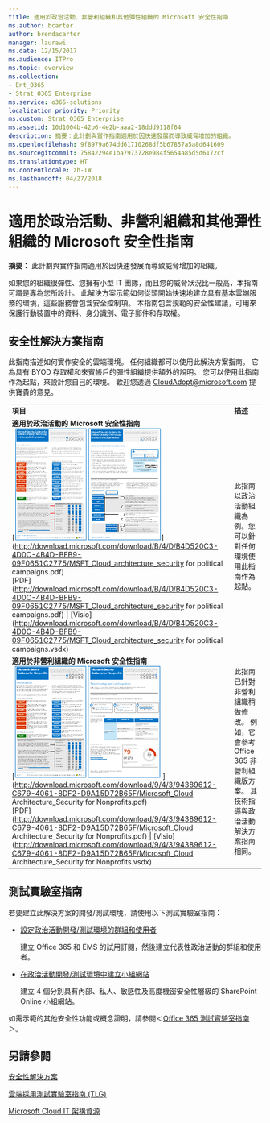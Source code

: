```yaml
---
title: 適用於政治活動、非營利組織和其他彈性組織的 Microsoft 安全性指南
ms.author: bcarter
author: brendacarter
manager: laurawi
ms.date: 12/15/2017
ms.audience: ITPro
ms.topic: overview
ms.collection:
- Ent_O365
- Strat_O365_Enterprise
ms.service: o365-solutions
localization_priority: Priority
ms.custom: Strat_O365_Enterprise
ms.assetid: 10d1004b-42b6-4e2b-aaa2-18ddd9118f64
description: 摘要：此計劃與實作指南適用於因快速發展而導致威脅增加的組織。
ms.openlocfilehash: 9f8979a674dd61710268df5b67857a5a8d641609
ms.sourcegitcommit: 75842294e1ba7973728e984f5654a85d5d6172cf
ms.translationtype: HT
ms.contentlocale: zh-TW
ms.lasthandoff: 04/27/2018
---
```

# <a name="microsoft-security-guidance-for-political-campaigns-nonprofits-and-other-agile-organizations"></a>適用於政治活動、非營利組織和其他彈性組織的 Microsoft 安全性指南

 **摘要：** 此計劃與實作指南適用於因快速發展而導致威脅增加的組織。
  
如果您的組織很彈性、您擁有小型 IT 團隊，而且您的威脅狀況比一般高，本指南可謂是專為您所設計。 此解決方案示範如何從頭開始快速地建立具有基本雲端服務的環境，這些服務會包含安全控制項。 本指南包含規範的安全性建議，可用來保護行動裝置中的資料、身分識別、電子郵件和存取權。
  
## <a name="security-solution-guidance"></a>安全性解決方案指南

此指南描述如何實作安全的雲端環境。 任何組織都可以使用此解決方案指南。 它為具有 BYOD 存取權和來賓帳戶的彈性組織提供額外的說明。 您可以使用此指南作為起點，來設計您自己的環境。 歡迎您透過 [CloudAdopt@microsoft.com](mailto:CloudAdopt@microsoft.com) 提供寶貴的意見。 
  
|||
|:-----|:-----|
|**項目** <br/> |**描述** <br/> |
|**適用於政治活動的 Microsoft 安全性指南** <br/> [![迷你海報集的縮略圖。](images/d370ce28-ca40-4930-9a2c-907312aa06c8.png)](http://download.microsoft.com/download/B/4/D/B4D520C3-4D0C-4B4D-BFB9-09F0651C2775/MSFT_Cloud_architecture_security for political campaigns.pdf) <br/> [PDF](http://download.microsoft.com/download/B/4/D/B4D520C3-4D0C-4B4D-BFB9-09F0651C2775/MSFT_Cloud_architecture_security for political campaigns.pdf)  \| [Visio](http://download.microsoft.com/download/B/4/D/B4D520C3-4D0C-4B4D-BFB9-09F0651C2775/MSFT_Cloud_architecture_security for political campaigns.vsdx) <br/> |此指南以政治活動組織為例。您可以針對任何環境使用此指南作為起點。  <br/> |
|**適用於非營利組織的 Microsoft 安全性指南** <br/> [![可下載的檔案的縮略圖](images/e4784889-1c69-4067-9a8f-31d31d1eceea.png)          ](http://download.microsoft.com/download/9/4/3/94389612-C679-4061-8DF2-D9A15D72B65F/Microsoft_Cloud Architecture_Security for Nonprofits.pdf) <br/> [PDF](http://download.microsoft.com/download/9/4/3/94389612-C679-4061-8DF2-D9A15D72B65F/Microsoft_Cloud Architecture_Security for Nonprofits.pdf)  \| [Visio](http://download.microsoft.com/download/9/4/3/94389612-C679-4061-8DF2-D9A15D72B65F/Microsoft_Cloud Architecture_Security for Nonprofits.vsdx) <br/> |此指南已針對非營利組織稍做修改。 例如，它會參考 Office 365 非營利組織版方案。 其技術指導與政治活動解決方案指南相同。  <br/> |
   
## <a name="test-lab-guides"></a>測試實驗室指南

若要建立此解決方案的開發/測試環境，請使用以下測試實驗室指南： 
  
- [設定政治活動開發/測試環境的群組和使用者](configure-groups-and-users-for-a-political-campaign-dev-test-environment.md)
    
     建立 Office 365 和 EMS 的試用訂閱，然後建立代表性政治活動的群組和使用者。
    
- [在政治活動開發/測試環境中建立小組網站](create-team-sites-in-a-political-campaign-dev-test-environment.md)
    
    建立 4 個分別具有內部、私人、敏感性及高度機密安全性層級的 SharePoint Online 小組網站。
    
如需示範的其他安全性功能或概念證明，請參閱＜[Office 365 測試實驗室指南](http://aka.ms/o365tlgs)＞。
  
## <a name="see-also"></a>另請參閱

[安全性解決方案](security-solutions.md)
  
[雲端採用測試實驗室指南 (TLG)](cloud-adoption-test-lab-guides-tlgs.md)
  
[Microsoft Cloud IT 架構資源](microsoft-cloud-it-architecture-resources.md)



